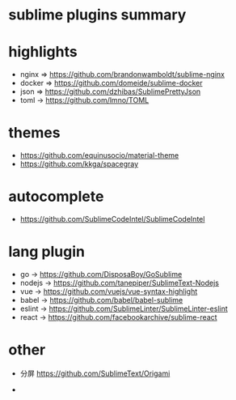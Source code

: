 # sublime plugins summary

# highlights
- nginx => https://github.com/brandonwamboldt/sublime-nginx
- docker => https://github.com/domeide/sublime-docker
- json => https://github.com/dzhibas/SublimePrettyJson
- toml -> https://github.com/lmno/TOML

# themes
- https://github.com/equinusocio/material-theme
- https://github.com/kkga/spacegray

# autocomplete 
- https://github.com/SublimeCodeIntel/SublimeCodeIntel

# lang plugin
- go -> https://github.com/DisposaBoy/GoSublime
- nodejs -> https://github.com/tanepiper/SublimeText-Nodejs
- vue -> https://github.com/vuejs/vue-syntax-highlight
- babel -> https://github.com/babel/babel-sublime
- eslint -> https://github.com/SublimeLinter/SublimeLinter-eslint
- react -> https://github.com/facebookarchive/sublime-react

# other
- 分屏 https://github.com/SublimeText/Origami

- 

